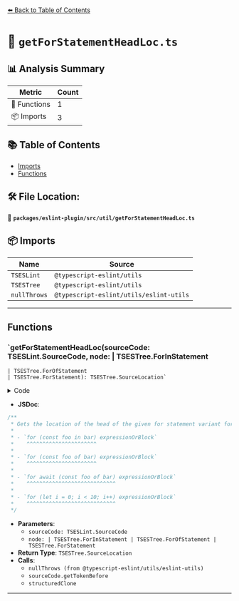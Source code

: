 [⬅️ Back to Table of Contents](../../../../index.md)

# 📄 `getForStatementHeadLoc.ts`

## 📊 Analysis Summary

| Metric | Count |
|--------|-------|
| 🔧 Functions | 1 |
| 📦 Imports | 3 |

## 📚 Table of Contents

- [Imports](#imports)
- [Functions](#functions)

## 🛠️ File Location:
📂 **`packages/eslint-plugin/src/util/getForStatementHeadLoc.ts`**

## 📦 Imports

| Name | Source |
|------|--------|
| `TSESLint` | `@typescript-eslint/utils` |
| `TSESTree` | `@typescript-eslint/utils` |
| `nullThrows` | `@typescript-eslint/utils/eslint-utils` |


---

## Functions

### `getForStatementHeadLoc(sourceCode: TSESLint.SourceCode, node: | TSESTree.ForInStatement
    | TSESTree.ForOfStatement
    | TSESTree.ForStatement): TSESTree.SourceLocation`

<details><summary>Code</summary>

```ts
export function getForStatementHeadLoc(
  sourceCode: TSESLint.SourceCode,
  node:
    | TSESTree.ForInStatement
    | TSESTree.ForOfStatement
    | TSESTree.ForStatement,
): TSESTree.SourceLocation {
  const closingParens = nullThrows(
    sourceCode.getTokenBefore(node.body, token => token.value === ')'),
    'for statement must have a closing parenthesis.',
  );
  return {
    end: structuredClone(closingParens.loc.end),
    start: structuredClone(node.loc.start),
  };
}
```
</details>

- **JSDoc**:
```ts
/**
 * Gets the location of the head of the given for statement variant for reporting.
 *
 * - `for (const foo in bar) expressionOrBlock`
 *    ^^^^^^^^^^^^^^^^^^^^^^
 *
 * - `for (const foo of bar) expressionOrBlock`
 *    ^^^^^^^^^^^^^^^^^^^^^^
 *
 * - `for await (const foo of bar) expressionOrBlock`
 *    ^^^^^^^^^^^^^^^^^^^^^^^^^^^^
 *
 * - `for (let i = 0; i < 10; i++) expressionOrBlock`
 *    ^^^^^^^^^^^^^^^^^^^^^^^^^^^^
 */
```

- **Parameters**:
  - `sourceCode: TSESLint.SourceCode`
  - `node: | TSESTree.ForInStatement
    | TSESTree.ForOfStatement
    | TSESTree.ForStatement`
- **Return Type**: `TSESTree.SourceLocation`
- **Calls**:
  - `nullThrows (from @typescript-eslint/utils/eslint-utils)`
  - `sourceCode.getTokenBefore`
  - `structuredClone`

---